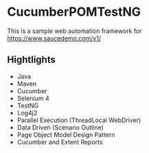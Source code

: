 # CucumberPOMTestNG
This is a sample web automation framework for https://www.saucedemo.com/v1/

## Hightlights
- Java
- Maven
- Cucumber
- Selenium 4
- TestNG
- Log4j2
- Parallel Execution (ThreadLocal WebDriver)
- Data Driven (Scenario Outline)
- Page Object Model Design Pattern
- Cucumber and Extent Reports
